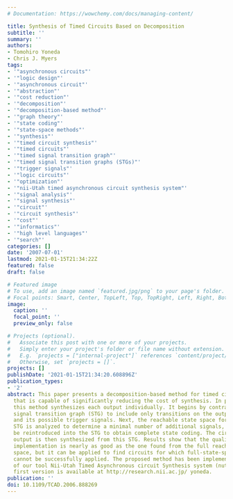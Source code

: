 ```yaml
---
# Documentation: https://wowchemy.com/docs/managing-content/

title: Synthesis of Timed Circuits Based on Decomposition
subtitle: ''
summary: ''
authors:
- Tomohiro Yoneda
- Chris J. Myers
tags:
- '"asynchronous circuits"'
- '"logic design"'
- '"asynchronous circuit"'
- '"abstraction"'
- '"cost reduction"'
- '"decomposition"'
- '"decomposition-based method"'
- '"graph theory"'
- '"state coding"'
- '"state-space methods"'
- '"synthesis"'
- '"timed circuit synthesis"'
- '"timed circuits"'
- '"timed signal transition graph"'
- '"timed signal transition graphs (STGs)"'
- '"trigger signals"'
- '"logic circuits"'
- '"optimization"'
- '"nii-Utah timed asynchronous circuit synthesis system"'
- '"signal analysis"'
- '"signal synthesis"'
- '"circuit"'
- '"circuit synthesis"'
- '"cost"'
- '"informatics"'
- '"high level languages"'
- '"search"'
categories: []
date: '2007-07-01'
lastmod: 2021-01-15T21:34:22Z
featured: false
draft: false

# Featured image
# To use, add an image named `featured.jpg/png` to your page's folder.
# Focal points: Smart, Center, TopLeft, Top, TopRight, Left, Right, BottomLeft, Bottom, BottomRight.
image:
  caption: ''
  focal_point: ''
  preview_only: false

# Projects (optional).
#   Associate this post with one or more of your projects.
#   Simply enter your project's folder or file name without extension.
#   E.g. `projects = ["internal-project"]` references `content/project/deep-learning/index.md`.
#   Otherwise, set `projects = []`.
projects: []
publishDate: '2021-01-15T21:34:20.608896Z'
publication_types:
- '2'
abstract: This paper presents a decomposition-based method for timed circuit design
  that is capable of significantly reducing the cost of synthesis. In particular,
  this method synthesizes each output individually. It begins by contracting the timed
  signal transition graph (STG) to include only transitions on the output of interest
  and its possible trigger signals. Next, the reachable state space for this contracted
  STG is analyzed to determine a minimal number of additional signals, which must
  be reintroduced into the STG to obtain complete state coding. The circuit for this
  output is then synthesized from this STG. Results show that the quality of the circuit
  implementation is nearly as good as the one found from the full reachable state
  space, but it can be applied to find circuits for which full-state-space methods
  cannot be successfully applied. The proposed method has been implemented as a part
  of our tool Nii-Utah Timed Asynchronous circuit Synthesis system (nutas), and its
  first version is available at http://research.nii.ac.jp/ yoneda.
publication: ''
doi: 10.1109/TCAD.2006.888269
---
```

